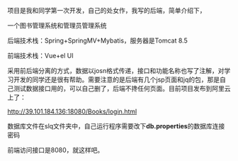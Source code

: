项目是我和同学第一次开发，自己的处女作，我写的后端，简单介绍下，

一个图书管理系统和管理员管理系统

后端技术栈：Spring+SpringMV+Mybatis，服务器是Tomcat 8.5

前端技术栈：Vue+el UI

采用前后端分离的方式，数据以josn格式传递，接口和功能名称也写了注解，对学习开发的同学还是很有帮助。需要注意的是后端有几个jsp页面和jq的包，那是自己测试数据接口用的，可以自己删了，后端不搀任何页面。目前项目发布到阿里云上了：

<http://39.101.184.136:18080/Books/login.html>

数据库文件在slq文件夹中，自己运行程序需要改下**db.properties**的数据库连接密码

前端访问接口是8080，就这样吧。

